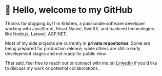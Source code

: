 # 👋 Hello, welcome to my GitHub

Thanks for stopping by! I'm Kristers, a passionate software developer working with JavaScript, React Native, SwiftUI, and backend technologies like Node.js, Laravel, ASP.NET.

Most of my side projects are currently in **private repositories**. Some are being prepared for production release, while others are still in early development stages and not ready for public view.

That said, feel free to reach out or connect with me on [LinkedIn](https://www.linkedin.com/in/kristers-gutmanis-66395995/) if you'd like to discuss my work or potential collaborations.

